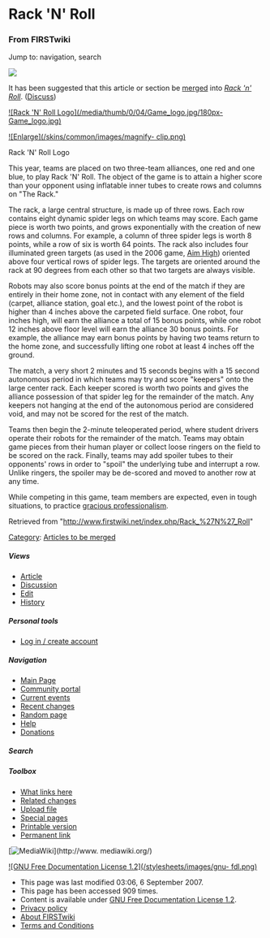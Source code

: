 # Rack 'N' Roll

### From FIRSTwiki

Jump to: navigation, search

[![](/media/6/68/Merge-arrow.gif)](/index.php/Image:Merge-arrow.gif "" )

It has been suggested that this article or section be
[merged](http://www.wikipedia.org/wiki/Merging_and_moving_pages
"wikipedia:Merging_and_moving_pages" ) into _[Rack 'n'
Roll](/index.php/Rack_%27n%27_Roll "Rack 'n' Roll" )_.
([Discuss](/index.php/Talk:Rack_%27n%27_Roll "Talk:Rack 'n' Roll" ))

[![Rack 'N' Roll Logo](/media/thumb/0/04/Game_logo.jpg/180px-
Game_logo.jpg)](/index.php/Image:Game_logo.jpg "Rack 'N' Roll Logo" )

[![Enlarge](/skins/common/images/magnify-
clip.png)](/index.php/Image:Game_logo.jpg "Enlarge" )

Rack 'N' Roll Logo

This year, teams are placed on two three-team alliances, one red and one blue,
to play Rack 'N' Roll. The object of the game is to attain a higher score than
your opponent using inflatable inner tubes to create rows and columns on "The
Rack."

The rack, a large central structure, is made up of three rows. Each row
contains eight dynamic spider legs on which teams may score. Each game piece
is worth two points, and grows exponentially with the creation of new rows and
columns. For example, a column of three spider legs is worth 8 points, while a
row of six is worth 64 points. The rack also includes four illuminated green
targets (as used in the 2006 game, [Aim High](/index.php/Aim_High "Aim High"
)) oriented above four vertical rows of spider legs. The targets are oriented
around the rack at 90 degrees from each other so that two targets are always
visible.

Robots may also score bonus points at the end of the match if they are
entirely in their home zone, not in contact with any element of the field
(carpet, alliance station, goal etc.), and the lowest point of the robot is
higher than 4 inches above the carpeted field surface. One robot, four inches
high, will earn the alliance a total of 15 bonus points, while one robot 12
inches above floor level will earn the alliance 30 bonus points. For example,
the alliance may earn bonus points by having two teams return to the home
zone, and successfully lifting one robot at least 4 inches off the ground.

The match, a very short 2 minutes and 15 seconds begins with a 15 second
autonomous period in which teams may try and score "keepers" onto the large
center rack. Each keeper scored is worth two points and gives the alliance
possession of that spider leg for the remainder of the match. Any keepers not
hanging at the end of the autonomous period are considered void, and may not
be scored for the rest of the match.

Teams then begin the 2-minute teleoperated period, where student drivers
operate their robots for the remainder of the match. Teams may obtain game
pieces from their human player or collect loose ringers on the field to be
scored on the rack. Finally, teams may add spoiler tubes to their opponents'
rows in order to "spoil" the underlying tube and interrupt a row. Unlike
ringers, the spoiler may be de-scored and moved to another row at any time.

While competing in this game, team members are expected, even in tough
situations, to practice [gracious
professionalism](/index.php/Gracious_professionalism "Gracious
professionalism" ).

Retrieved from "<http://www.firstwiki.net/index.php/Rack_%27N%27_Roll>"

[Category](/index.php?title=Special:Categories&article=Rack_%27N%27_Roll
"Special:Categories" ): [Articles to be
merged](/index.php/Category:Articles_to_be_merged "Category:Articles to be
merged" )

##### Views

  * [Article](/index.php/Rack_%27N%27_Roll)
  * [Discussion](/index.php/Talk:Rack_%27N%27_Roll)
  * [Edit](/index.php?title=Rack_%27N%27_Roll&action=edit)
  * [History](/index.php?title=Rack_%27N%27_Roll&action=history)

##### Personal tools

  * [Log in / create account](/index.php?title=Special:Userlogin&returnto=Rack_%27N%27_Roll)

[](/index.php/Main_Page "Main Page" )

##### Navigation

  * [Main Page](/index.php/Main_Page)
  * [Community portal](/index.php/FIRSTwiki:Community_portal)
  * [Current events](/index.php/Current_events)
  * [Recent changes](/index.php/Special:Recentchanges)
  * [Random page](/index.php/Special:Random)
  * [Help](/index.php/Help:Contents)
  * [Donations](/index.php/FIRSTwiki:Site_support)

##### Search



##### Toolbox

  * [What links here](/index.php/Special:Whatlinkshere/Rack_%27N%27_Roll)
  * [Related changes](/index.php/Special:Recentchangeslinked/Rack_%27N%27_Roll)
  * [Upload file](/index.php/Special:Upload)
  * [Special pages](/index.php/Special:Specialpages)
  * [Printable version](/index.php?title=Rack_%27N%27_Roll&printable=yes)
  * [Permanent link](/index.php?title=Rack_%27N%27_Roll&oldid=62878)

[![MediaWiki](/skins/common/images/poweredby_mediawiki_88x31.png)](http://www.
mediawiki.org/)

[![GNU Free Documentation License 1.2](/stylesheets/images/gnu-
fdl.png)](http://www.gnu.org/copyleft/fdl.html)

  * This page was last modified 03:06, 6 September 2007.
  * This page has been accessed 909 times.
  * Content is available under [GNU Free Documentation License 1.2](http://www.gnu.org/copyleft/fdl.html "http://www.gnu.org/copyleft/fdl.html" ).
  * [Privacy policy](/index.php/FIRSTwiki:Privacy_policy "FIRSTwiki:Privacy policy" )
  * [About FIRSTwiki](/index.php/FIRSTwiki:About "FIRSTwiki:About" )
  * [Terms and Conditions](/index.php/FIRSTwiki:Terms_and_conditions "FIRSTwiki:Terms and conditions" )

